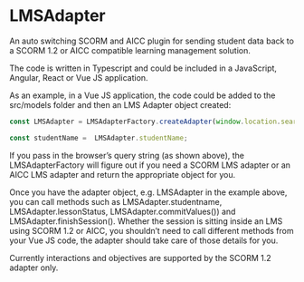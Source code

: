 # LMSAdapter
An auto switching SCORM and AICC plugin for sending student data back to a SCORM 1.2 or AICC compatible learning management solution.

The code is written in Typescript and could be included in a JavaScript, Angular, React or Vue JS application.

As an example, in a Vue JS application, the code could be added to the src/models folder and then an LMS Adapter object created:

```Typescript
const LMSAdapter = LMSAdapterFactory.createAdapter(window.location.search);

const studentName =  LMSAdapter.studentName;
```

If you pass in the browser’s query string (as shown above), the LMSAdapterFactory will figure out if you need a SCORM LMS adapter or an AICC LMS adapter and return the appropriate object for you.

Once you have the adapter object, e.g. LMSAdapter in the example above, you can call methods such as LMSAdapter.studentname, LMSAdapter.lessonStatus, LMSAdapter.commitValues()) and LMSAdapter.finishSession().  Whether the session is sitting inside an LMS using SCORM 1.2 or AICC, you shouldn’t need to call different methods from your Vue JS code, the adapter should take care of those details for you. 

Currently interactions and objectives are supported by the SCORM 1.2 adapter only.
